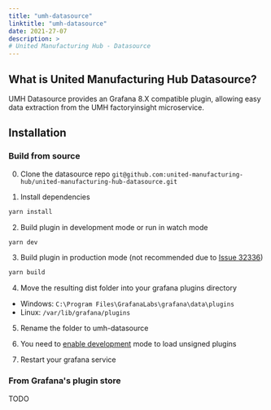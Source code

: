 ```yaml
---
title: "umh-datasource"
linktitle: "umh-datasource"
date: 2021-27-07
description: >
# United Manufacturing Hub - Datasource
---
```


## What is United Manufacturing Hub Datasource?
UMH Datasource provides an Grafana 8.X compatible plugin, allowing easy data extraction from the UMH factoryinsight microservice.


## Installation
### Build from source

0. Clone the datasource repo ```git@github.com:united-manufacturing-hub/united-manufacturing-hub-datasource.git```


1. Install dependencies
```BASH
yarn install
```
2. Build plugin in development mode or run in watch mode
```BASH
yarn dev
```
3. Build plugin in production mode (not recommended due to [Issue 32336](https://github.com/grafana/grafana/issues/32336))
```BASH
yarn build
```
4. Move the resulting dist folder into your grafana plugins directory
- Windows: ```C:\Program Files\GrafanaLabs\grafana\data\plugins```
- Linux: ```/var/lib/grafana/plugins```
5. Rename the folder to umh-datasource


6. You need to [enable development](https://grafana.com/docs/grafana/latest/administration/configuration/) mode to load unsigned plugins


7. Restart your grafana service

### From Grafana's plugin store
TODO

